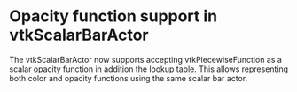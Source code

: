 # Opacity function support in vtkScalarBarActor

The vtkScalarBarActor now supports accepting vtkPiecewiseFunction as a scalar opacity function in
addition the lookup table. This allows representing both color and opacity functions using the same
scalar bar actor.
